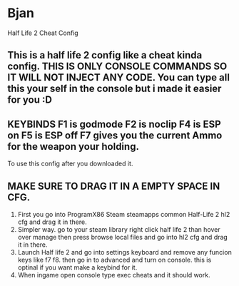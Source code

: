 # Bjan
Half Life 2 Cheat Config
## This is a half life 2 config like a cheat kinda config. THIS IS ONLY CONSOLE COMMANDS SO IT WILL NOT INJECT ANY CODE. You can type all this your self in the console but i made it easier for you :D
## KEYBINDS F1 is godmode F2 is noclip F4 is ESP on F5 is ESP off F7 gives you the current Ammo for the weapon your holding.
To use this config after you downloaded it. 
## MAKE SURE TO DRAG IT IN A EMPTY SPACE IN CFG.
1. First you go into ProgramX86 Steam steamapps common Half-Life 2 hl2 cfg and drag it in there.
2. Simpler way. go to your steam library right click half life 2 than hover over manage then press browse local files and go into hl2 cfg and drag it in there.
3. Launch Half life 2 and go into settings keyboard and remove any funcion keys like f7 f8. then go in to advanced and turn on console. this is optinal if you want make a keybind for it.
4. When ingame open console type exec cheats and it should work.
